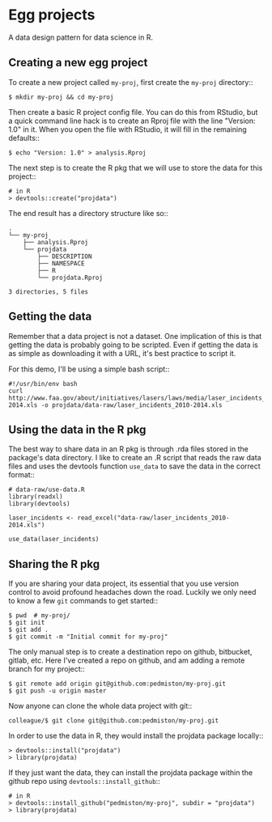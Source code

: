 Egg projects
============

A data design pattern for data science in R.

Creating a new egg project
--------------------------

To create a new project called `my-proj`, first create the `my-proj`
directory::

    $ mkdir my-proj && cd my-proj

Then create a basic R project config file. You can do this from
RStudio, but a quick command line hack is to create an Rproj
file with the line "Version: 1.0" in it. When you open the file
with RStudio, it will fill in the remaining defaults::

    $ echo "Version: 1.0" > analysis.Rproj

The next step is to create the R pkg that we will use to store
the data for this project::

    # in R
    > devtools::create("projdata")

The end result has a directory structure like so::

    .
    └── my-proj
        ├── analysis.Rproj
        └── projdata
            ├── DESCRIPTION
            ├── NAMESPACE
            ├── R
            └── projdata.Rproj

    3 directories, 5 files

Getting the data
----------------

Remember that a data project is not a dataset. One implication of this is that getting the data is probably going to be scripted. Even if getting the data is as simple as downloading it with a URL, it's best practice to script it.

For this demo, I'll be using a simple bash script::

    #!/usr/bin/env bash
    curl http://www.faa.gov/about/initiatives/lasers/laws/media/laser_incidents_2010-2014.xls -o projdata/data-raw/laser_incidents_2010-2014.xls

Using the data in the R pkg
---------------------------

The best way to share data in an R pkg is through .rda files stored in the package's data directory. I like to create an .R script that reads the raw data files and uses the devtools function ``use_data`` to save the data in the correct format::

    # data-raw/use-data.R
    library(readxl)
    library(devtools)

    laser_incidents <- read_excel("data-raw/laser_incidents_2010-2014.xls")

    use_data(laser_incidents)

Sharing the R pkg
-----------------

If you are sharing your data project, its essential that you
use version control to avoid profound headaches down the road.
Luckily we only need to know a few `git` commands to get started::

    $ pwd  # my-proj/
    $ git init
    $ git add .
    $ git commit -m "Initial commit for my-proj"

The only manual step is to create a destination repo on github,
bitbucket, gitlab, etc. Here I've created a repo on github, and
am adding a remote branch for my project::

    $ git remote add origin git@github.com:pedmiston/my-proj.git
    $ git push -u origin master

Now anyone can clone the whole data project with git::

    colleague/$ git clone git@github.com:pedmiston/my-proj.git

In order to use the data in R, they would install the projdata
package locally::

    > devtools::install("projdata")
    > library(projdata)

If they just want the data, they can install the projdata package
within the github repo using `devtools::install_github`::

    # in R
    > devtools::install_github("pedmiston/my-proj", subdir = "projdata")
    > library(projdata)
